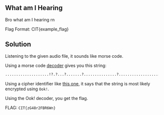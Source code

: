 ## What am I Hearing

Bro what am I hearing rn

Flag Format: CIT{example_flag}




## Solution

Listening to the given audio file, it sounds like morse code.

Using a morse code [decoder](https://morsefm.com/) gives you this string:

```bash
....................!?.?...?.......?...............?....................?.?.?.?.!!?!.?.?.?!!!!!!!.............!.......................!..?..............................................!.!!!.?.!!!!!!!!!!!!!!!!!!!!!!!!!!!.!!!!!!!!!!!!!!!!!!!!!!!!!!!!!!!!!!!!!!!.........!..?!!!!!!!!!!!!!!!!!.?.!!!!!!!!!!!!!.........................................!.!!!!!!!!!.................................!.?.................................................!..?..........!..?!!!!!!!!!...............................!.
```

Using a cipher identifier like [this one](https://www.dcode.fr/cipher-identifier), it says that the string is most likely encrypted using `Ook!`. 

Using the Ook! decoder, you get the flag. 

FLAG: `CIT{zG48r2FBR6Wn}`
